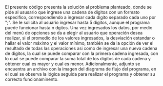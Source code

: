 El presente código presenta la solución al problema planteado, donde se pide al ususario que ingrese una cadena de digitos con un formato especifico, correspondiendo a ingresar cada digito separado cada uno por ";". Se le solicita al usuario ingresar hasta 5 digitos, aunque el programa puede funcionar hasta n dgitos.
Una vez ingresados los datos, por medio del menú de opciones se da a elegir al usuario que operación desea realizar, si el promedio de los valores ingresados, la desviación estandar o hallar el valor máximo y el valor mínimo, también se da la opción de ver el resultado de todas las operaciones asi como de ingresar una nueva cadena de digitos, la cual se puede comparar con la primera cadena ingresada, con lo cual se puede comparar la suma total de los digitos de cada cadena y obtener cual es mayor y cual es menor.
Adicionalmente, adjunto se encuentra un archivo con la imagen del diagrama de flujo del programa, en el cual se observa la lógica seguida para realizar el programa y obtener su correcto funcionaminento.
